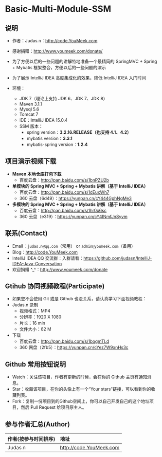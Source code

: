 # Basic-Multi-Module-SSM

## 说明

- 作者：Judas.n：<http://code.YouMeek.com>
- 感谢捐赠：<http://www.youmeek.com/donate/>
- 为了方便以后的一些问题的讲解特地准备一个最精简的 SpringMVC + Spring + Mybatis 框架整合，方便以后的一些问题的演示
- 为了展示 IntelliJ IDEA 高度集成化的效果，降低 IntelliJ IDEA 入门时间


- 环境：
    - JDK 7（理论上支持 JDK 6、JDK 7、JDK 8）
    - Maven 3.1.1
    - Mysql 5.6
    - Tomcat 7
    - IDE：IntelliJ IDEA 15.0.4
    - SSM 版本：
        - spring version：**3.2.16.RELEASE（也支持 4.1、4.2）**
        - mybatis version：**3.3.1**
        - mybatis-spring version：**1.2.4**



## 项目演示视频下载

- **Maven 本地仓库打包下载**
    - 百度云盘：<http://pan.baidu.com/s/1bnPZU2b>
- **单模块的 Spring MVC + Spring + Mybatis 讲解（基于 IntelliJ IDEA）**
    - 百度云盘：<http://pan.baidu.com/s/1dEuxWh7>
    - 360 云盘（6d49）：<https://yunpan.cn/cY444GphNgMe3>
- **多模块的 Spring MVC + Spring + Mybatis 讲解（基于 IntelliJ IDEA）**
    - 百度云盘：<http://pan.baidu.com/s/1hr0x6sc>
    - 360 云盘（e319）：<https://yunpan.cn/cY4INmfJn8yvm>


## 联系(Contact)

- Email：`judas.n@qq.com`（常用） or `admin@youmeek.com`（备用）
- Blog：<http://code.YouMeek.com>
- IntelliJ IDEA QQ 交流群：入群请看：<https://github.com/judasn/IntelliJ-IDEA-Java-Conversation>
- 欢迎捐赠 ^_^：<http://www.youmeek.com/donate>


## Gtihub 协同视频教程(Participate)

- 如果您不会使用 Git 或是 Github 也没关系，请认真学习下面视频教程：
- Judas.n 录制
    - 视频格式：MP4
    - 分辨率：1920 X 1080
    - 片长：16 min
    - 文件大小：62 M
- 下载
    - 百度云盘：<http://pan.baidu.com/s/1bogmTLd>
    - 360 网盘（2fb5）：<https://yunpan.cn/cYez7W9xnHs3c>


## Github 常用按钮说明

- Watch：关注该项目，作者有更新的时候，会在你的 Github 主页有通知消息。
- Star：收藏该项目，在你的头像上有一个“Your stars”链接，可以看到你的收藏列表。
- Fork：复制一份项目到的Github空间上，你可以自己开发自己的这个地址项目，然后 Pull Request 给项目原主人。 

## 参与作者汇总(Author)

|作者(按参与时间排序)|地址|
|:---------|:---------|
|Judas.n|<http://code.YouMeek.com>|

